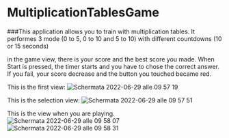 # MultiplicationTablesGame

###This application allows you to train with multiplication tables.
It performes 3 mode (0 to 5, 0 to 10 and 5 to 10) with different countdowns (10 or 15 seconds)

in the game view, there is your score and the best score you made. When Start is pressed, the timer starts and you have to chose the correct answer. If you fail, your score decrease and the button you touched became red. 

This is the first view:
![Schermata 2022-06-29 alle 09 57 19](https://user-images.githubusercontent.com/60598743/176384592-0e5f1a86-6748-4293-b406-94f1c9a933bf.png)

This is the selection view:
![Schermata 2022-06-29 alle 09 57 51](https://user-images.githubusercontent.com/60598743/176384677-c13e8825-cfaf-4127-985e-57b9ab841a22.png)


This is the view when you are playing.
![Schermata 2022-06-29 alle 09 58 07](https://user-images.githubusercontent.com/60598743/176384741-29f3c89e-b71c-4699-b67b-2c634094d2e7.png)![Schermata 2022-06-29 alle 09 58 31](https://user-images.githubusercontent.com/60598743/176385492-d00e5ef2-68bc-48ca-ae80-ff9857c24ba7.png)



